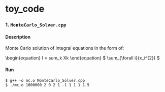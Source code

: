 # toy_code

### 1. ```MonteCarlo_Solver.cpp```

#### Description 

Monte Carlo solution of integral equations in the form of:

\begin{equation}
I = sum_k Xk 
\end{equation}
$ \sum_{\forall i}{x_i^{2}} $

#### Run

```
$ g++ -o mc.o MonteCarlo_Solver.cpp 
$ ./mc.o 1000000 2 0 2 1 -1 1 1 1 1.5
```

